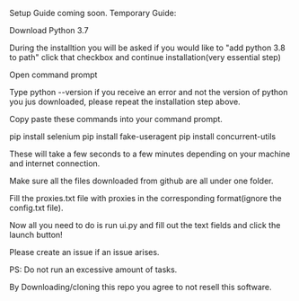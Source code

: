Setup Guide coming soon.
Temporary Guide:

Download Python 3.7

During the installtion you will be asked if you would like to "add python 3.8 to path" click that checkbox and continue installation(very essential step)

Open command prompt

Type python --version if you receive an error and not the version of python you jus downloaded, please repeat the installation step above.

Copy paste these commands into your command prompt.

pip install selenium
pip install fake-useragent
pip install concurrent-utils

These will take a few seconds to a few minutes depending on your machine and internet connection.

Make sure all the files downloaded from github are all under one folder.

Fill the proxies.txt file with proxies in the corresponding format(ignore the config.txt file).

Now all you need to do is run ui.py and fill out the text fields and click the launch button!

Please create an issue  if an issue arises.

PS: Do not run an excessive amount of tasks.

By Downloading/cloning this repo you agree to not resell this software.

